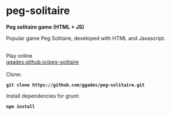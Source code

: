 # peg-solitaire
<strong>Peg solitaire game (HTML + JS)</strong>

<p>Popular game Peg Solitaire, developed with HTML and Javascript.</p><br/>

<div>Play online</div>
<a href="//ggades.github.io/peg-solitaire" target="_blank">ggades.github.io/peg-solitaire</a><br/><br/>
<div>Clone:</div>

**`git clone https://github.com/ggades/peg-solitaire.git`**


<div>Install dependencies for grunt:</div>

**`npm install`**
